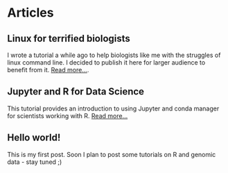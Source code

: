 # Articles

## Linux for terrified biologists
I wrote a tutorial a while ago to help biologists like me with the struggles of linux command line. I decided to publish it here for larger audience to benefit from it. [Read more...](https://janxkoci.github.io/linux_for_biologists.md).

## Jupyter and R for Data Science
This tutorial provides an introduction to using Jupyter and conda manager for scientists working with R. [Read more...](https://nbviewer.jupyter.org/github/janxkoci/janxkoci.github.io/blob/master/notebooks/conda_jupyteR.ipynb)

## Hello world!
This is my first post. Soon I plan to post some tutorials on R and genomic data - stay tuned ;)

